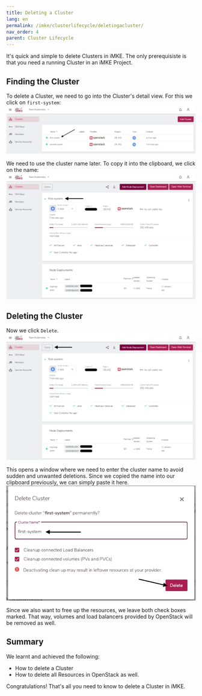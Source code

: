 ```yaml
---
title: Deleting a Cluster
lang: en
permalink: /imke/clusterlifecycle/deletingacluster/
nav_order: 4
parent: Cluster Lifecycle
---
```


It's quick and simple to delete Clusters in iMKE. The
only prerequisiste is that you need a running Cluster
in an iMKE Project.

## Finding the Cluster

To delete a Cluster, we need to go into the Cluster's detail
view. For this we click on `first-system`:
![Step 1](delete_1.png)

We need to use the cluster name later. To copy it into the
clipboard, we click on the name:
![Step 2](delete_2.png)

## Deleting the Cluster

Now we click `Delete`.
![Step 3](delete_3.png)

This opens a window where we need to enter the cluster name
to avoid sudden and unwanted deletions. Since we copied the name
into our clipboard previously, we can simply paste
it here.
![Step 4](delete_4.png)

Since we also want to free up the resources, we leave both check
boxes marked. That way, volumes and load balancers provided by
OpenStack will be removed as well.

## Summary

We learnt and achieved the following:

* How to delete a Cluster
* How to delete all Resources in OpenStack as well.

Congratulations! That's all you need to know to delete a Cluster in iMKE.
